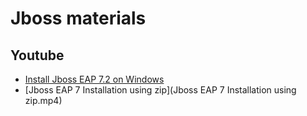 # Jboss materials

## Youtube
* [Install Jboss EAP 7.2 on Windows](https://www.youtube.com/watch?v=JTkIh3XN9ew&ab_channel=okayjava)
* [Jboss EAP 7 Installation using zip](Jboss EAP 7 Installation using zip.mp4)